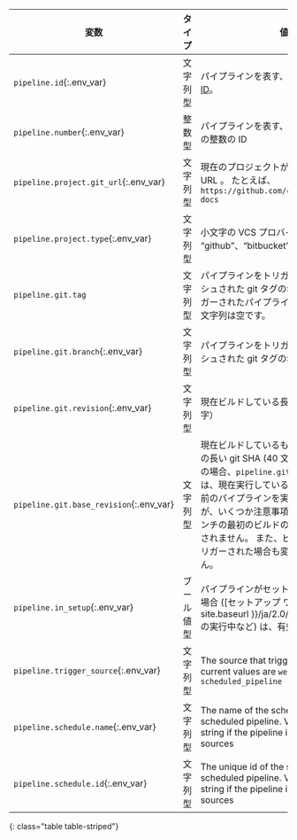 | 変数                                      | タイプ   | 値                                                                                                                                                                                                      |
| --------------------------------------- | ----- | ------------------------------------------------------------------------------------------------------------------------------------------------------------------------------------------------------ |
| `pipeline.id`{:.env_var}                | 文字列型  | パイプラインを表す、[グローバルに一意のID](https://en.wikipedia.org/wiki/Universally_unique_identifier)。                                                                                                                  |
| `pipeline.number`{:.env_var}            | 整数型   | パイプラインを表す、プロジェクトで一意の整数の ID                                                                                                                                                                             |
| `pipeline.project.git_url`{:.env_var}   | 文字列型  | 現在のプロジェクトがホストされている URL 。 たとえば、`https://github.com/circleci/circleci-docs`                                                                                                                              |
| `pipeline.project.type`{:.env_var}      | 文字列型  | 小文字の VCS プロバイダ名。 例: “github”、“bitbucket”                                                                                                                                                               |
| `pipeline.git.tag`                      | 文字列型  | パイプラインをトリガーするためにプッシュされた git タグの名前。 タグでトリガーされたパイプラインでない場合は、文字列は空です。                                                                                                                                     |
| `pipeline.git.branch`{:.env_var}        | 文字列型  | パイプラインをトリガーするためにプッシュされた git タグの名前。                                                                                                                                                                     |
| `pipeline.git.revision`{:.env_var}      | 文字列型  | 現在ビルドしている長い git SHA（４０文字）                                                                                                                                                                              |
| `pipeline.git.base_revision`{:.env_var} | 文字列型  | 現在ビルドしているものより前のビルドの長い git SHA (40 文字) **注: ** 多くの場合、`pipeline.git.base_revision` は、現在実行しているパイプラインより前のパイプラインを実行する SHA ですが、いくつか注意事項があります。 ブランチの最初のビルドの場合、変数は表示されません。 また、ビルドが API からトリガーされた場合も変数は表示されません。 |
| `pipeline.in_setup`{:.env_var}          | ブール値型 | パイプラインがセットアップ段階にある場合 ([セットアップ ワークフロー]({{ site.baseurl }}/ja/2.0/dynamic-config/)の実行中など) は、有効です。                                                                                                        |
| `pipeline.trigger_source`{:.env_var}    | 文字列型  | The source that triggers the pipeline, current values are `webhook`, `api`, `scheduled_pipeline`                                                                                                       |
| `pipeline.schedule.name`{:.env_var}     | 文字列型  | The name of the schedule if it is a scheduled pipeline. Value will be empty string if the pipeline is triggerd by other sources                                                                        |
| `pipeline.schedule.id`{:.env_var}       | 文字列型  | The unique id of the schedule if it is a scheduled pipeline. Value will be empty string if the pipeline is triggerd by other sources                                                                   |
{: class="table table-striped"}